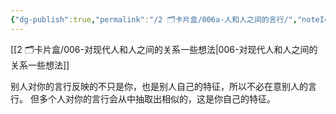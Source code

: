 ```yaml
---
{"dg-publish":true,"permalink":"/2 🗂️卡片盒/006a-人和人之间的言行/","noteIcon":"1","created":"2024-07-02T08:08:00","updated":"2024-10-04T09:12"}
---
```



[[2 🗂️卡片盒/006-对现代人和人之间的关系一些想法\|006-对现代人和人之间的关系一些想法]]

别人对你的言行反映的不只是你，也是别人自己的特征，所以不必在意别人的言行。
但多个人对你的言行会从中抽取出相似的，这是你自己的特征。